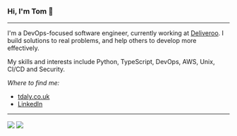 ### Hi, I'm Tom 👋

-----

I'm a DevOps-focused software engineer, currently working at [Deliveroo](https://deliveroo.co.uk). I build solutions to real problems, and help others to develop more effectively.

My skills and interests include Python, TypeScript, DevOps, AWS, Unix, CI/CD and Security.


_Where to find me:_
 - [tdaly.co.uk](https://tdaly.co.uk)
 - [LinkedIn](https://www.linkedin.com/in/tom-daly-57b35b146/)

-----
<span>
  <img align="center" src="https://github-readme-stats.vercel.app/api?username=tomdaly&theme=dark&show_icons=true">
</span>
<span>
  <img align="center" src="https://github-readme-stats.vercel.app/api/top-langs/?username=tomdaly&layout=compact&theme=dark">
</span>
